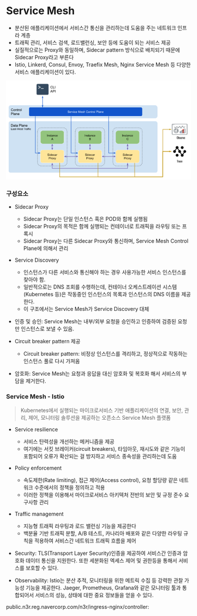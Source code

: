 # Service Mesh

- 분산된 애플리케이션에서 서비스간 통신을 관리하는데 도움을 주는 네트워크 인프라 계층
- 트래픽 관리, 서비스 검색, 로드밸런싱, 보안 등에 도움이 되는 서비스 제공
- 실질적으로는 Proxy와 동일하며, Sidecar pattern 방식으로 배치되기 때문에 Sidecar Proxy라고 부른다
- Istio, Linkerd, Consul, Envoy, Traefix Mesh, Nginx Service Mesh 등 다양한 서비스 애플리케이션이 있다.

![service mesh](./service-mesh.png)

### 구성요소

- Sidecar Proxy

  - Sidecar Proxy는 단일 인스턴스 혹은 POD와 함께 실행됨
  - Sidecar Proxy의 목적은 함께 실행되는 컨테이너로 트래픽을 라우팅 또는 프록시
  - Sidecar Proxy는 다른 Sidecar Proxy와 통신하며, Service Mesh Control Plane에 의해서 관리

- Service Discovery

  - 인스턴스가 다른 서비스와 통신해야 하는 경우 사용가능한 서비스 인스턴스를 찾아야 함.
  - 일반적으로는 DNS 조회를 수행하는데, 컨테이너 오케스트레이션 시스템(Kubernetes 등)은 작동중인 인스턴스의 목록과 인스턴스의 DNS 이름을 제공한다.
  - 이 구조에서는 Service Mesh가 Service Discovery 대체

- 인증 및 승인: Service Mesh는 내부/외부 요청을 승인하고 인증하여 검증된 요청만 인스턴스로 보낼 수 있음.

- Circuit breaker pattern 제공

  - Circuit breaker pattern: 비정상 인스턴스를 격리하고, 정상적으로 작동하는 인스턴스 풀로 다시 가져옴

- 암호화: Service Mesh는 요청과 응답을 대신 암호화 및 복호화 해서 서비스의 부담을 제거한다.

### Service Mesh - Istio

> Kubernetes에서 실행되는 마이크로서비스 기반 애플리케이션의 연결, 보안, 관리, 제어, 모니터링 솔루션을 제공하는 오픈소스 Service Mesh 플랫폼

- Service resilience

  - 서비스 탄력성을 개선하는 메커니즘을 제공
  - 여기에는 서킷 브레이커(circuit breakers), 타임아웃, 재시도와 같은 기능이 포함되어 오류가 확산되는 걸 방지하고 서비스 종속성을 관리하는데 도움

- Policy enforcement

  - 속도제한(Rate limiting), 접근 제어(Access control), 요청 할당량 같은 네트워크 수준에서의 정책을 정의하고 적용
  - 이러한 정책을 이용해서 마이크로서비스 아키텍처 전반의 보안 및 규정 준수 요구사항 관리

- Traffic management

  - 지능형 트래픽 라우팅과 로드 밸런싱 기능을 제공한다
  - 백분율 기반 트래픽 분할, A/B 테스트, 카나리아 배포와 같은 다양한 라우팅 규칙을 적용하여 서비스간 네트워크 트래픽 흐름을 제어

- Security: TLS(Transport Layer Security)인증을 제공하여 서비스간 인증과 암호화 데이터 통신을 지원한다. 또한 세분화된 엑세스 제어 및 권한등을 통해서 서비스를 보호할 수 있다.

- Observability: Istio는 분산 추적, 모니터링을 위한 메트릭 수집 등 강력한 관찰 가능성 기능을 제공한다. Jaeger, Prometheus, Grafana와 같은 모니터링 툴과 통합되어서 서비스의 성능, 상태에 대한 중요 정보들을 얻을 수 있다.

public.n3r.reg.navercorp.com/n3r/ingress-nginx/controller:
